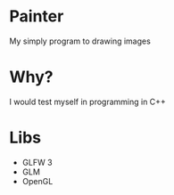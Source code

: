 # Painter
My simply program to drawing images

# Why?
I would test myself in programming in C++

# Libs
- GLFW 3
- GLM
- OpenGL